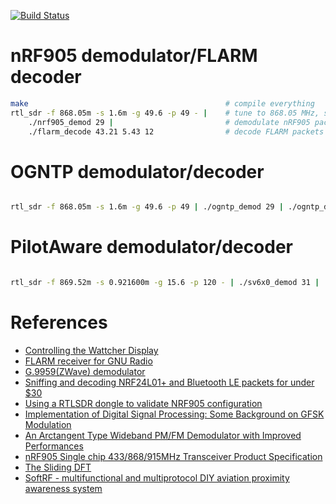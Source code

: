 [![Build Status](https://travis-ci.org/creaktive/flare.png?branch=master)](https://travis-ci.org/creaktive/flare "Build Status")

# nRF905 demodulator/FLARM decoder

```bash
make                                            # compile everything
rtl_sdr -f 868.05m -s 1.6m -g 49.6 -p 49 - |    # tune to 868.05 MHz, set sample rate to 1.6 MHz, gain to 49.6 dB, and tuner error to 49 ppm
    ./nrf905_demod 29 |                         # demodulate nRF905 packets with 29 bytes per message
    ./flarm_decode 43.21 5.43 12                # decode FLARM packets for ground station located at latitude 43.21, longitude 5.43 and geoid height 12
```

# OGNTP demodulator/decoder

```bash

rtl_sdr -f 868.05m -s 1.6m -g 49.6 -p 49 | ./ogntp_demod 29 | ./ogntp_decode
```

# PilotAware demodulator/decoder

```bash

rtl_sdr -f 869.52m -s 0.921600m -g 15.6 -p 120 - | ./sv6x0_demod 31 | ./p3i_decode
```

# References
 - [Controlling the Wattcher Display](https://pushstack.wordpress.com/2014/07/12/controlling-the-wattcher-display/)
 - [FLARM receiver for GNU Radio](https://github.com/argilo/gr-flarm)
 - [G.9959(ZWave) demodulator](https://github.com/andersesbensen/rtl-zwave)
 - [Sniffing and decoding NRF24L01+ and Bluetooth LE packets for under $30](http://blog.cyberexplorer.me/2014/01/sniffing-and-decoding-nrf24l01-and.html)
 - [Using a RTLSDR dongle to validate NRF905 configuration](http://www.embeddedrelated.com/showarticle/548.php)
 - [Implementation of Digital Signal Processing: Some Background on GFSK Modulation](http://wwwhome.ewi.utwente.nl/~gerezsh/sendfile/sendfile.php/gfsk-intro.pdf?sendfile=gfsk-intro.pdf)
 - [An Arctangent Type Wideband PM/FM Demodulator with Improved Performances](http://ketabkhanemelli.com/Scientific/IEEE/iel2/565/3783/00140755.pdf)
 - [nRF905 Single chip 433/868/915MHz Transceiver Product Specification](http://www.nordicsemi.com/eng/content/download/2452/29528/file/Product_Specification_nRF905_v1.5.pdf)
 - [The Sliding DFT](http://www.comm.toronto.edu/~dimitris/ece431/slidingdft.pdf)
 - [SoftRF - multifunctional and multiprotocol DIY aviation proximity awareness system](http://github.com/lyusupov/SoftRF)
 
